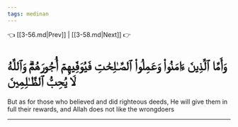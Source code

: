 ```yaml
---
tags: medinan
---
```


👈 [[3-56.md|Prev]] | [[3-58.md|Next]] 👉

# وَأَمَّا ٱلَّذِينَ ءَامَنُواْ وَعَمِلُواْ ٱلصَّـٰلِحَٰتِ فَيُوَفِّيهِمۡ أُجُورَهُمۡۗ وَٱللَّهُ لَا يُحِبُّ ٱلظَّـٰلِمِينَ

But as for those who believed and did righteous deeds, He will give them in full their rewards, and Allah does not like the wrongdoers

---

